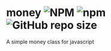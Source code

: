 # money ![NPM](https://img.shields.io/npm/l/@ospirentos/money) ![npm](https://img.shields.io/npm/v/@ospirentos/money) ![GitHub repo size](https://img.shields.io/github/repo-size/ospirentos/money)
A simple money class for javascript
